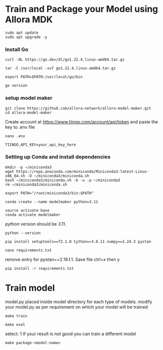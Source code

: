 # Train and Package your Model using Allora MDK

```
sudo apt update
sudo apt upgrade -y
```

### Install Go

```
curl -OL https://go.dev/dl/go1.22.4.linux-amd64.tar.gz
```
```
tar -C /usr/local -xvf go1.22.4.linux-amd64.tar.gz
```
```
export PATH=$PATH:/usr/local/go/bin
```
```
go version
```

### setup model maker

```
git clone https://github.com/allora-network/allora-model-maker.git
cd allora-model-maker
```
Create account at https://www.tiingo.com/account/api/token and paste the key to .env file
```
nano .env
```
```
TIINGO_API_KEY=your_api_key_here
```

### Setting up Conda and install dependencies

```
mkdir -p ~/miniconda3
wget https://repo.anaconda.com/miniconda/Miniconda3-latest-Linux-x86_64.sh -O ~/miniconda3/miniconda.sh
bash ~/miniconda3/miniconda.sh -b -u -p ~/miniconda3
rm ~/miniconda3/miniconda.sh
```
```
export PATH="/root/miniconda3/bin:$PATH"
```
```
conda create --name modelmaker python=3.11
```
```
source activate base
conda activate modelmaker
```
python version should be 3.11.
```
python --version
```
```
pip install setuptools==72.1.0 Cython==3.0.11 numpy==1.24.3 pystan
```
```
nano requirements.txt
```
remove entry for pystan==2.19.1.1. Save file ctrl+x then y
```
pip install -r requirements.txt
```

# Train model

model.py placed inside model directory for each type of models. modify your model.py as per requirement on which your model will be trained


```
make train

make eval
```
select: 1
If your result is not good you can train a different model
```
make package-<model-name>
```
